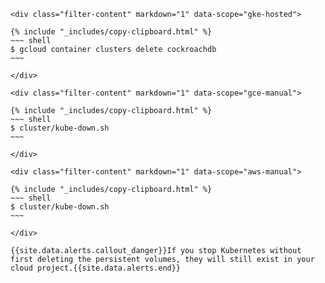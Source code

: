     <div class="filter-content" markdown="1" data-scope="gke-hosted">

    {% include "_includes/copy-clipboard.html" %}
    ~~~ shell
    $ gcloud container clusters delete cockroachdb
    ~~~

    </div>

    <div class="filter-content" markdown="1" data-scope="gce-manual">

    {% include "_includes/copy-clipboard.html" %}
    ~~~ shell
    $ cluster/kube-down.sh
    ~~~

    </div>

    <div class="filter-content" markdown="1" data-scope="aws-manual">

    {% include "_includes/copy-clipboard.html" %}
    ~~~ shell
    $ cluster/kube-down.sh
    ~~~

    </div>

    {{site.data.alerts.callout_danger}}If you stop Kubernetes without first deleting the persistent volumes, they will still exist in your cloud project.{{site.data.alerts.end}}
